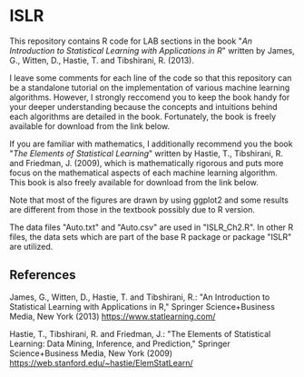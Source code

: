# ISLR

This repository contains R code for LAB sections in the book "*An Introduction to Statistical Learning with Applications in R*" written by James, G., Witten, D., Hastie, T. and Tibshirani, R. (2013).

I leave some comments for each line of the code so that this repository can be a standalone tutorial on the implementation of various machine learning algorithms.
However, I strongly reccomend you to keep the book handy for your deeper understanding because the concepts and intuitions behind each algorithms are detailed in the book.
Fortunately, the book is freely available for download from the link below.

If you are familiar with mathematics, I additionally recommend you the book "*The Elements of Statistical Learning*" written by Hastie, T., Tibshirani, R. and Friedman, J. (2009), which is mathematically rigorous and puts more focus on the mathematical aspects of each machine learning algorithm.
This book is also freely available for download from the link below.

Note that most of the figures are drawn by using ggplot2 and some results are different from those in the textbook possibly due to R version. 

The data files "Auto.txt" and "Auto.csv" are used in "ISLR_Ch2.R". 
In other R files, the data sets which are part of the base R package or package "ISLR" are utilized.

## References

James, G., Witten, D., Hastie, T. and Tibshirani, R.: "An Introduction to Statistical Learning with Applications in R," Springer Science+Business Media, New York (2013) https://www.statlearning.com/

Hastie, T., Tibshirani, R. and Friedman, J.: "The Elements of Statistical Learning: Data Mining, Inference, and Prediction," Springer Science+Business Media, New York (2009)
https://web.stanford.edu/~hastie/ElemStatLearn/
